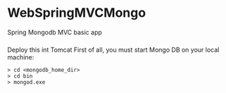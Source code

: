 # WebSpringMVCMongo
Spring Mongodb MVC basic app
###
Deploy this int Tomcat
First of all, you must start Mongo DB on your local machine:

```
> cd <mongodb_home_dir>
> cd bin
> mongod.exe
```
